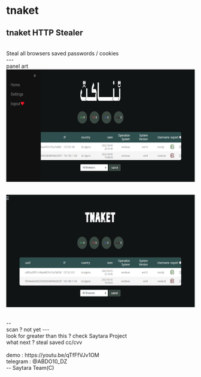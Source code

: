 # tnaket
tnaket HTTP Stealer
<br>
---
<br>
Steal all browsers saved passwords / cookies

<br>
--- 
<br>
panel art 

<br>
<img src="pics/tnkt.PNG" width="600" height="300">

<br><img src="pics/tnkt2.PNG" width="600" height="300">

<br>
-- 
<br>
scan ? not yet 
---
<br>
look for greater than this ? check Saytara Project
<br>what next ? steal saved cc/cvv
<br>
<br>demo : https://youtu.be/qTfFfVJv1OM
<br> telegram : @ABDO10_DZ
<br>
-- Saytara Team(C)
<!-- in few hours -->

